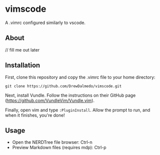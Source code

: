 # vimscode

A .vimrc configured similarly to vscode.

## About

// fill me out later

## Installation

First, clone this repository and copy the .vimrc file to your home directory:

`git clone https://github.com/DrewDalmedo/vimscode.git`

Next, install Vundle. Follow the instructions on their GitHub page (https://github.com/VundleVim/Vundle.vim).

Finally, open vim and type `:PluginInstall`. Allow the prompt to run, and when it finishes, you're done!

## Usage

- Open the NERDTree file browser: Ctrl-n
- Preview Markdown files (requires mdp): Ctrl-p

